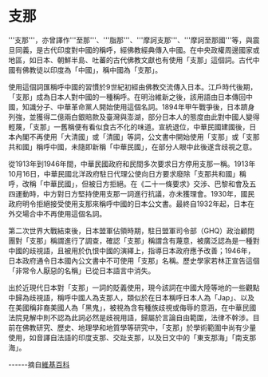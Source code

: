 # 支那
'''支那'''，亦曾譯作'''至那'''、'''脂那'''、'''摩訶支那'''、'''摩訶至那國'''等，與震旦同義，是古代印度對中國的稱呼，經佛教經典傳入中國。在中央政權周邊國家或地區，如日本、朝鮮半島、吐蕃的古代佛教文獻也有使用「支那」這個詞。古代中國有佛教徒以印度為「中國」，稱中國為「支那」。

使用這個詞匯稱呼中國的習慣於9世紀初經由佛教交流傳入日本。江戶時代後期，「支那」成為日本人對中國的一種稱呼。在明治維新之後，該用語由日本傳回中國，知識分子、中華革命黨人開始使用這個名詞。1894年甲午戰爭後，日本躋身列強，並獲得二億兩白銀賠款及臺灣與澎湖，部分日本人的態度由此對中國人變得輕蔑，「支那」一舊稱便有看似食古不化的味道。宣統退位，中華民國建國後，日本內閣不再使用「大清國」或「清國」等詞，公文書中開始使用「支那」或「支那共和國」稱呼中國，未隨即新稱「中華民國」，在部分人眼中此後遂含歧視之意。

從1913年到1946年間，中華民國政府和民間多次要求日方停用支那一稱。1913年10月16日，中華民國北洋政府駐日代理公使向日方要求廢除「支那共和國」稱呼，改稱「中華民國」，但被日方拒絕。在《二十一條要求》交涉、巴黎和會及五四運動時，中方對日方堅持使用支那一詞進行抗議，亦未獲理會。1930年，國民政府明令拒絕接受使用支那來稱呼中國的日本公文書。最終自1932年起，日本在外交場合中不再使用這個名詞。

第二次世界大戰結束後，日本盟軍佔領時期，駐日盟軍司令部（GHQ）政治顧問團對「支那」稱謂進行了調查，確認「支那」稱謂含有蔑意，被廣泛認為是一種對中國的歧視語，且被用於仇恨中國的演繹上，指導日本政府應予改善；1946年，日本政府通令日本國內公文書中不可使用「支那」名稱。歷史學家若林正宣告這個「非常令人厭惡的名稱」已從日本語言中消失。

出於近現代日本對「支那」一詞的貶義使用，現今該詞在中國大陸等地的一些觀點中歸為歧視語，稱呼中國人為支那人，類似於在日本稱呼日本人為「Jap」、以及在美國稱非裔美國人為「黑鬼」，被視為含有種族歧視或侮辱的意涵，在中華民國法院見解中則不認為此詞必然是歧視用語，歸屬於言論自由範圍，法律不幹涉。目前在佛教研究、歷史、地理學和地質學等研究中，「支那」於學術範圍中尚有少量使用，如音譯自法語的印度支那、交趾支那，以及日文中的「東支那海」「南支那海」。

------摘自[維基百科](https://zh.wikipedia.org/wiki/%E6%94%AF%E9%82%A3)